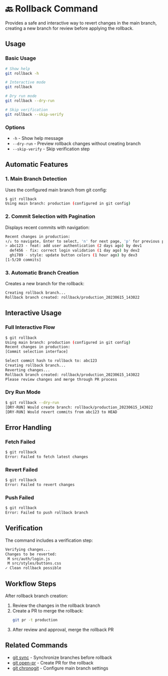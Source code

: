 # 🔙 Rollback Command

Provides a safe and interactive way to revert changes in the main branch, creating a new branch for review before applying the rollback.

## Usage

### Basic Usage

```bash
# Show help
git rollback -h

# Interactive mode
git rollback

# Dry run mode
git rollback --dry-run

# Skip verification
git rollback --skip-verify
```

### Options

- `-h` - Show help message
- `--dry-run` - Preview rollback changes without creating branch
- `--skip-verify` - Skip verification step

## Automatic Features

### 1. Main Branch Detection
Uses the configured main branch from git config:
```bash
$ git rollback
Using main branch: production (configured in git config)
```

### 2. Commit Selection with Pagination
Displays recent commits with navigation:
```bash
Recent changes in production:
↑/↓ to navigate, Enter to select, 'n' for next page, 'p' for previous page
> abc123 - feat: add user authentication (2 days ago) by dev1
  def456 - fix: correct login validation (1 day ago) by dev2
  ghi789 - style: update button colors (1 hour ago) by dev3
[1-5/20 commits]
```

### 3. Automatic Branch Creation
Creates a new branch for the rollback:
```bash
Creating rollback branch...
Rollback branch created: rollback/production_20230615_143022
```

## Interactive Usage

### Full Interactive Flow

```bash
$ git rollback
Using main branch: production (configured in git config)
Recent changes in production:
[Commit selection interface]

Select commit hash to rollback to: abc123
Creating rollback branch...
Reverting changes...
Rollback branch created: rollback/production_20230615_143022
Please review changes and merge through PR process
```

### Dry Run Mode

```bash
$ git rollback --dry-run
[DRY-RUN] Would create branch: rollback/production_20230615_143022
[DRY-RUN] Would revert commits from abc123 to HEAD
```

## Error Handling

### Fetch Failed
```bash
$ git rollback
Error: Failed to fetch latest changes
```

### Revert Failed
```bash
$ git rollback
Error: Failed to revert changes
```

### Push Failed
```bash
$ git rollback
Error: Failed to push rollback branch
```

## Verification

The command includes a verification step:
```bash
Verifying changes...
Changes to be reverted:
 M src/auth/login.js
 M src/styles/buttons.css
✓ Clean rollback possible
```

## Workflow Steps

After rollback branch creation:

1. Review the changes in the rollback branch
2. Create a PR to merge the rollback:
   ```bash
   git pr -t production
   ```
3. After review and approval, merge the rollback PR

## Related Commands

- [git sync](sync.md) - Synchronize branches before rollback
- [git open-pr](open-pr.md) - Create PR for the rollback
- [git chronogit](chronogit.md) - Configure main branch settings

